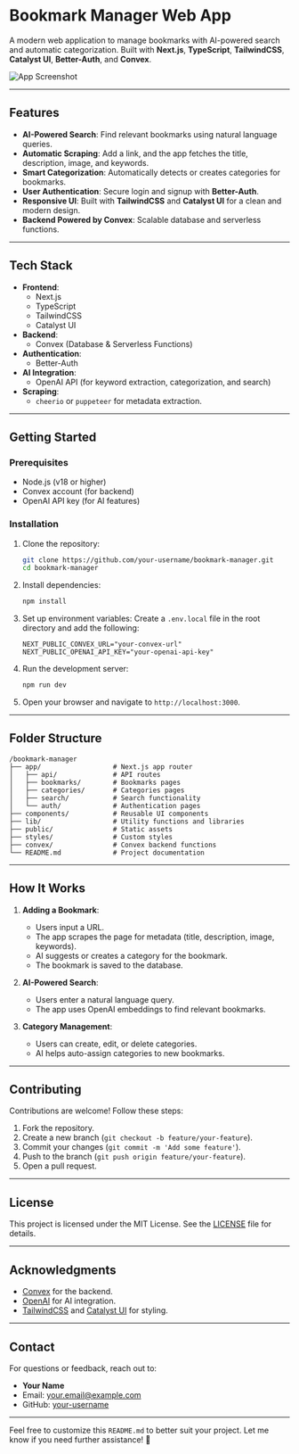 # **Bookmark Manager Web App**

A modern web application to manage bookmarks with AI-powered search and automatic categorization. Built with **Next.js**, **TypeScript**, **TailwindCSS**, **Catalyst UI**, **Better-Auth**, and **Convex**.

![App Screenshot](/public/screenshot.png) <!-- Add a screenshot here once the app is ready -->

---

## **Features**

- **AI-Powered Search**: Find relevant bookmarks using natural language queries.
- **Automatic Scraping**: Add a link, and the app fetches the title, description, image, and keywords.
- **Smart Categorization**: Automatically detects or creates categories for bookmarks.
- **User Authentication**: Secure login and signup with **Better-Auth**.
- **Responsive UI**: Built with **TailwindCSS** and **Catalyst UI** for a clean and modern design.
- **Backend Powered by Convex**: Scalable database and serverless functions.

---

## **Tech Stack**

- **Frontend**:
  - Next.js
  - TypeScript
  - TailwindCSS
  - Catalyst UI
- **Backend**:
  - Convex (Database & Serverless Functions)
- **Authentication**:
  - Better-Auth
- **AI Integration**:
  - OpenAI API (for keyword extraction, categorization, and search)
- **Scraping**:
  - `cheerio` or `puppeteer` for metadata extraction.

---

## **Getting Started**

### **Prerequisites**

- Node.js (v18 or higher)
- Convex account (for backend)
- OpenAI API key (for AI features)

### **Installation**

1. Clone the repository:

   ```bash
   git clone https://github.com/your-username/bookmark-manager.git
   cd bookmark-manager
   ```

2. Install dependencies:

   ```bash
   npm install
   ```

3. Set up environment variables:
   Create a `.env.local` file in the root directory and add the following:

   ```env
   NEXT_PUBLIC_CONVEX_URL="your-convex-url"
   NEXT_PUBLIC_OPENAI_API_KEY="your-openai-api-key"
   ```

4. Run the development server:

   ```bash
   npm run dev
   ```

5. Open your browser and navigate to `http://localhost:3000`.

---

## **Folder Structure**

```
/bookmark-manager
├── app/                  # Next.js app router
│   ├── api/              # API routes
│   ├── bookmarks/        # Bookmarks pages
│   ├── categories/       # Categories pages
│   ├── search/           # Search functionality
│   └── auth/             # Authentication pages
├── components/           # Reusable UI components
├── lib/                  # Utility functions and libraries
├── public/               # Static assets
├── styles/               # Custom styles
├── convex/               # Convex backend functions
└── README.md             # Project documentation
```

---

## **How It Works**

1. **Adding a Bookmark**:

   - Users input a URL.
   - The app scrapes the page for metadata (title, description, image, keywords).
   - AI suggests or creates a category for the bookmark.
   - The bookmark is saved to the database.

2. **AI-Powered Search**:

   - Users enter a natural language query.
   - The app uses OpenAI embeddings to find relevant bookmarks.

3. **Category Management**:
   - Users can create, edit, or delete categories.
   - AI helps auto-assign categories to new bookmarks.

---

## **Contributing**

Contributions are welcome! Follow these steps:

1. Fork the repository.
2. Create a new branch (`git checkout -b feature/your-feature`).
3. Commit your changes (`git commit -m 'Add some feature'`).
4. Push to the branch (`git push origin feature/your-feature`).
5. Open a pull request.

---

## **License**

This project is licensed under the MIT License. See the [LICENSE](LICENSE) file for details.

---

## **Acknowledgments**

- [Convex](https://convex.dev) for the backend.
- [OpenAI](https://openai.com) for AI integration.
- [TailwindCSS](https://tailwindcss.com) and [Catalyst UI](https://catalyst.tailwindui.com) for styling.

---

## **Contact**

For questions or feedback, reach out to:

- **Your Name**
- Email: your.email@example.com
- GitHub: [your-username](https://github.com/your-username)

---

Feel free to customize this `README.md` to better suit your project. Let me know if you need further assistance! 🚀
